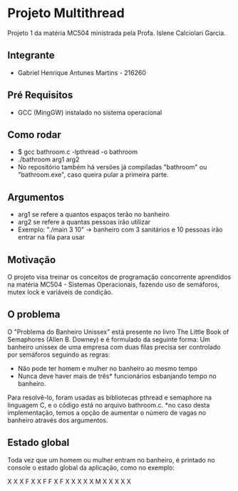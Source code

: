 # Projeto Multithread

Projeto 1 da matéria MC504 ministrada pela Profa. Islene Calciolari Garcia.

## Integrante
- Gabriel Henrique Antunes Martins - 216260


## Pré Requisitos

- GCC (MingGW) instalado no sistema operacional

## Como rodar

- $ gcc bathroom.c -lpthread -o bathroom
- ./bathroom arg1 arg2
- No repositório também há versões já compiladas "bathroom" ou "bathroom.exe", caso queira pular a primeira parte.

## Argumentos

- arg1 se refere a quantos espaços terão no banheiro
- arg2 se refere a quantas pessoas irão utilizar
- Exemplo: "./main 3 10" -> banheiro com 3 sanitários e 10 pessoas irão entrar na fila para usar

## Motivação

O projeto visa treinar os conceitos de programação concorrente aprendidos na matéria MC504 - Sistemas Operacionais, fazendo uso de semáforos, mutex lock e variáveis de condição.

## O problema

O "Problema do Banheiro Unissex" está presente no livro The Little Book of Semaphores (Allen B. Downey) e é formulado da seguinte forma: Um banheiro unissex de uma empresa com duas filas precisa ser controlado por semáforos seguindo as regras:

- Não pode ter homem e mulher no banheiro ao mesmo tempo
- Nunca deve haver mais de três* funcionários esbanjando tempo no banheiro.

Para resolvê-lo, foram usadas as bibliotecas pthread e semaphore na linguagem C, e o código está no arquivo bathroom.c.
*no caso desta implementação, temos a opção de aumentar o número de vagas no banheiro através dos argumentos.

## Estado global
Toda vez que um homem ou mulher entram no banheiro, é printado no console o estado global da aplicação, como no exemplo:

X X X
F X X
F F X
F X X
X X X
M X X
X X X